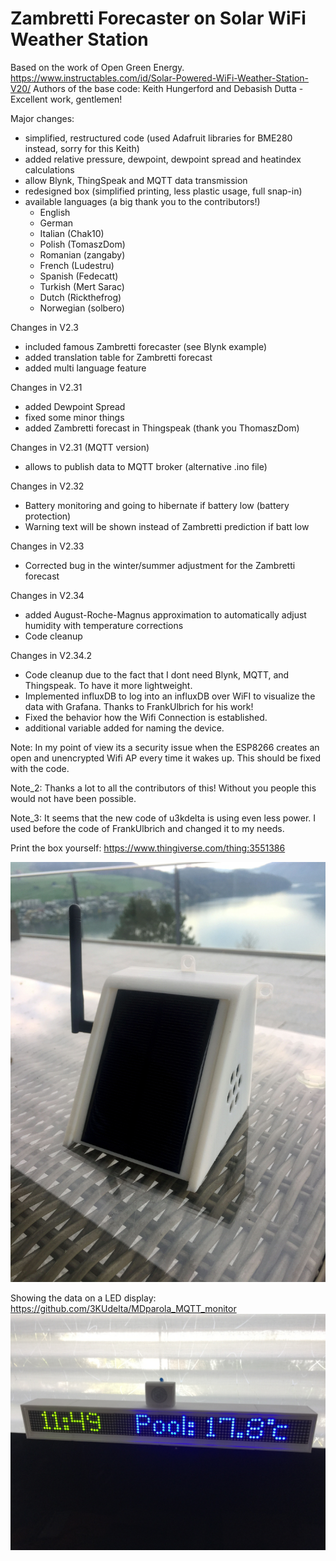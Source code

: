 # Zambretti Forecaster on Solar WiFi Weather Station
Based on the work of Open Green Energy.
https://www.instructables.com/id/Solar-Powered-WiFi-Weather-Station-V20/
Authors of the base code: Keith Hungerford and Debasish Dutta - Excellent work, gentlemen!

Major changes:
- simplified, restructured code (used Adafruit libraries for BME280 instead, sorry for this Keith)
- added relative pressure, dewpoint, dewpoint spread and heatindex calculations
- allow Blynk, ThingSpeak and MQTT data transmission
- redesigned box (simplified printing, less plastic usage, full snap-in)
- available languages (a big thank you to the contributors!)
  - English
  - German
  - Italian (Chak10)
  - Polish (TomaszDom)
  - Romanian (zangaby)
  - French (Ludestru)
  - Spanish (Fedecatt)
  - Turkish (Mert Sarac)
  - Dutch (Rickthefrog)
  - Norwegian (solbero)

Changes in V2.3
- included famous Zambretti forecaster (see Blynk example)
- added translation table for Zambretti forecast
- added multi language feature

Changes in V2.31
- added Dewpoint Spread
- fixed some minor things
- added Zambretti forecast in Thingspeak (thank you ThomaszDom)

Changes in V2.31 (MQTT version)
- allows to publish data to MQTT broker (alternative .ino file)

Changes in V2.32
- Battery monitoring and going to hibernate if battery low (battery protection)
- Warning text will be shown instead of Zambretti prediction if batt low

Changes in V2.33
- Corrected bug in the winter/summer adjustment for the Zambretti forecast

Changes in V2.34
- added August-Roche-Magnus approximation to automatically adjust humidity with temperature corrections
- Code cleanup

Changes in V2.34.2
- Code cleanup due to the fact that I dont need Blynk, MQTT, and Thingspeak. To have it more lightweight.
- Implemented influxDB to log into an influxDB over WiFI to visualize the data with Grafana. Thanks to FrankUlbrich for his work!
- Fixed the behavior how the Wifi Connection is established. 
- additional variable added for naming the device. 

Note: In my point of view its a security issue when the ESP8266 creates an open and unencrypted Wifi AP every time it wakes up. This should be fixed with the code. 

Note_2: Thanks a lot to all the contributors of this! Without you people this would not have been possible. 

Note_3: It seems that the new code of u3kdelta is using even less power. I used before the code of FrankUlbrich and changed it to my needs. 

Print the box yourself: https://www.thingiverse.com/thing:3551386

[![Solar Wifi Weather Station](https://github.com/3KUdelta/Solar_WiFi_Weather_Station/blob/master/IMG_2951.jpg)](https://github.com/3KUdelta/Solar_WiFi_Weather_Station)




Showing the data on a LED display: https://github.com/3KUdelta/MDparola_MQTT_monitor
[![LED matrix MQTT monitor](https://github.com/3KUdelta/MDparola_MQTT_monitor/blob/master/pictures/IMG_3180.JPG)](https://github.com/3KUdelta/MDparola_MQTT_monitor)




